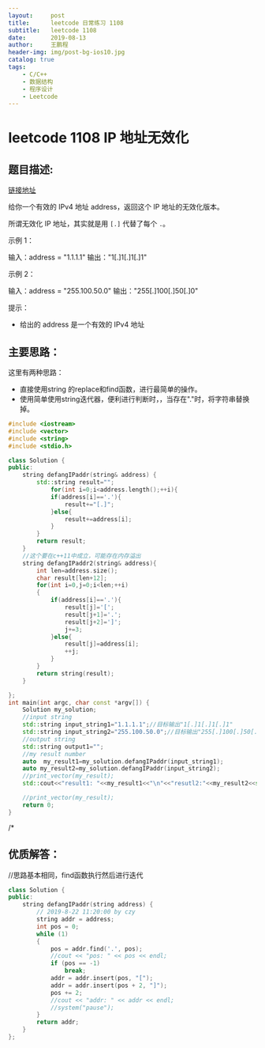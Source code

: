 ```yaml
---
layout:     post
title:      leetcode 日常练习 1108
subtitle:   leetcode 1108
date:       2019-08-13
author:     王鹏程
header-img: img/post-bg-ios10.jpg
catalog: true
tags:
    - C/C++
    - 数据结构
    - 程序设计
    - Leetcode
---
```


# leetcode 1108 IP 地址无效化

## 题目描述:

[链接地址](https://leetcode-cn.com/problems/defanging-an-ip-address/)

给你一个有效的 IPv4 地址 address，返回这个 IP 地址的无效化版本。

所谓无效化 IP 地址，其实就是用 `[.]` 代替了每个 `.`。

 

示例 1：

输入：address = "1.1.1.1"
输出："1[.]1[.]1[.]1"

示例 2：

输入：address = "255.100.50.0"
输出："255[.]100[.]50[.]0"

提示：
- 给出的 address 是一个有效的 IPv4 地址

## 主要思路：
这里有两种思路：
- 直接使用string 的replace和find函数，进行最简单的操作。
- 使用简单使用string迭代器，便利进行判断时，，当存在"."时，将字符串替换掉。



```c++
#include <iostream>
#include <vector>
#include <string>
#include <stdio.h>

class Solution {
public:
    string defangIPaddr(string& address) {
        std::string result="";
            for(int i=0;i<address.length();++i){
            if(address[i]=='.'){
                result+="[.]";
            }else{
                result+=address[i];
            }
        }
        return result;
    }
    //这个要在c++11中成立，可能存在内存溢出
    string defangIPaddr2(string& address){
        int len=address.size();
        char result[len+12];
        for(int i=0,j=0;i<len;++i)
        {
            if(address[i]=='.'){
                result[j]='[';
                result[j+1]='.';
                result[j+2]=']';
                j+=3;
            }else{
                result[j]=address[i];
                ++j;
            }
        }
        return string(result);
    }

};
int main(int argc, char const *argv[]) {
    Solution my_solution;
    //input string
    std::string input_string1="1.1.1.1";//目标输出"1[.]1[.]1[.]1"
    std::string input_string2="255.100.50.0";//目标输出"255[.]100[.]50[.]0"
    //output string
    std::string output1="";
    //my result number
    auto  my_result1=my_solution.defangIPaddr(input_string1);
    auto my_result2=my_solution.defangIPaddr(input_string2);
    //print_vector(my_result);
    std::cout<<"result1: "<<my_result1<<"\n"<<"resutl2:"<<my_result2<<std::endl;

    //print_vector(my_result);
    return 0;
}

```

/*
## 优质解答：
//思路基本相同，find函数执行然后进行迭代
```c++
class Solution {
public:
    string defangIPaddr(string address) {
        // 2019-8-22 11:20:00 by czy
        string addr = address;
        int pos = 0;
        while (1)
        {
            pos = addr.find('.', pos);
            //cout << "pos: " << pos << endl;
            if (pos == -1)
                break;
            addr = addr.insert(pos, "[");
            addr = addr.insert(pos + 2, "]");
            pos += 2;
            //cout << "addr: " << addr << endl;
            //system("pause");
        }
        return addr;
    }
};
```
